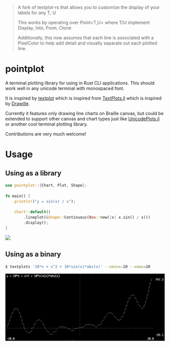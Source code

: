 > A fork of textplot-rs that allows you to customize the display of your labels for any T, U
>
> This works by operating over Point<T,U> where T/U implement  Display, Into<f64>, From<f64>, Clone
> 
> Additionally, this now assumes that each line is associated with a PixelColor to help add detail and visually separate out each plotted line.
# pointplot

A terminal plotting library for using in Rust CLI applications. This should work well in any unicode terminal with monospaced font.

It is inspired by [textplot](https://github.com/loony-bean/textplots-rs) which is inspired from [TextPlots.jl](https://github.com/sunetos/TextPlots.jl) which is inspired by [Drawille](https://github.com/asciimoo/drawille).

Currently it features only drawing line charts on Braille canvas, but could be extended to support other canvas and chart types just like [UnicodePlots.jl](https://github.com/Evizero/UnicodePlots.jl) or another cool terminal plotting library.

Contributions are very much welcome!

# Usage

## Using as a library

```rust
use pointplot::{Chart, Plot, Shape};

fn main() {
    println!("y = sin(x) / x");
    
    Chart::default()
        .lineplot(&Shape::Continuous(Box::new(|x| x.sin() / x)))
        .display();
}
```

<img src="https://raw.githubusercontent.com/loony-bean/textplots-rs/master/doc/demo.png">

## Using as a binary

```sh
$ textplots '10*x + x^2 + 10*sin(x)*abs(x)' --xmin=-20 --xmax=20
```

<img src="https://raw.githubusercontent.com/loony-bean/textplots-rs/master/doc/demo4.png">
